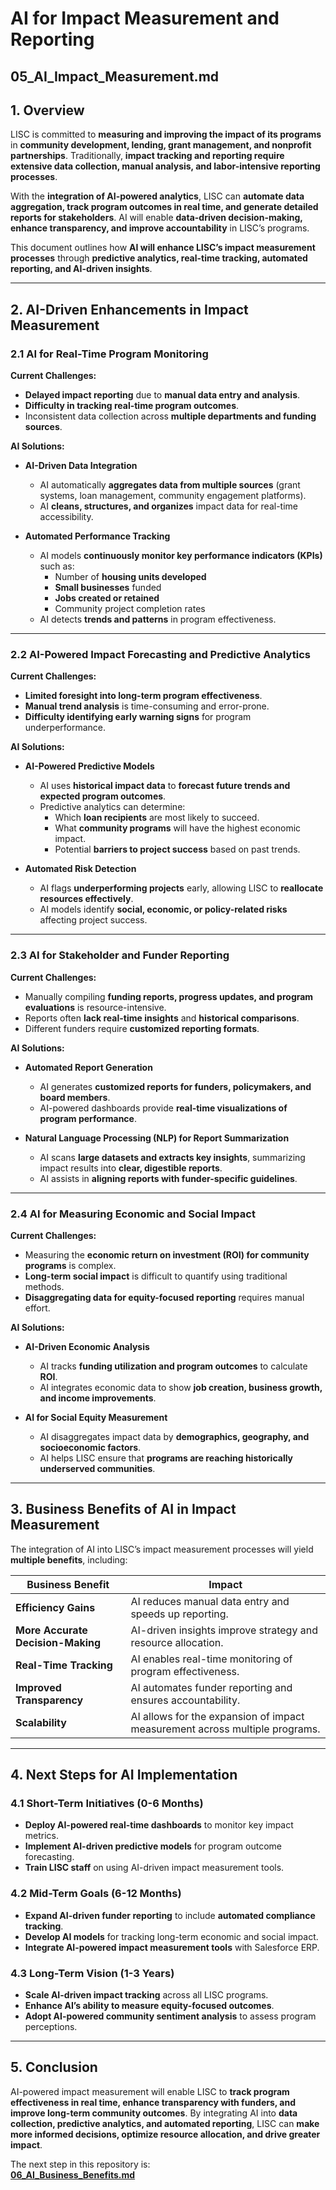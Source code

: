 # **AI for Impact Measurement and Reporting**
## **05_AI_Impact_Measurement.md**

## **1. Overview**
LISC is committed to **measuring and improving the impact of its programs** in **community development, lending, grant management, and nonprofit partnerships**. Traditionally, **impact tracking and reporting require extensive data collection, manual analysis, and labor-intensive reporting processes**.

With the **integration of AI-powered analytics**, LISC can **automate data aggregation, track program outcomes in real time, and generate detailed reports for stakeholders**. AI will enable **data-driven decision-making, enhance transparency, and improve accountability** in LISC’s programs.

This document outlines how **AI will enhance LISC’s impact measurement processes** through **predictive analytics, real-time tracking, automated reporting, and AI-driven insights**.

---

## **2. AI-Driven Enhancements in Impact Measurement**

### **2.1 AI for Real-Time Program Monitoring**
**Current Challenges:**
- **Delayed impact reporting** due to **manual data entry and analysis**.
- **Difficulty in tracking real-time program outcomes**.
- Inconsistent data collection across **multiple departments and funding sources**.

**AI Solutions:**
- **AI-Driven Data Integration**
  - AI automatically **aggregates data from multiple sources** (grant systems, loan management, community engagement platforms).
  - AI **cleans, structures, and organizes** impact data for real-time accessibility.

- **Automated Performance Tracking**
  - AI models **continuously monitor key performance indicators (KPIs)** such as:
    - Number of **housing units developed**
    - **Small businesses** funded
    - **Jobs created or retained**
    - Community project completion rates
  - AI detects **trends and patterns** in program effectiveness.

---

### **2.2 AI-Powered Impact Forecasting and Predictive Analytics**
**Current Challenges:**
- **Limited foresight into long-term program effectiveness**.
- **Manual trend analysis** is time-consuming and error-prone.
- **Difficulty identifying early warning signs** for program underperformance.

**AI Solutions:**
- **AI-Powered Predictive Models**
  - AI uses **historical impact data** to **forecast future trends and expected program outcomes**.
  - Predictive analytics can determine:
    - Which **loan recipients** are most likely to succeed.
    - What **community programs** will have the highest economic impact.
    - Potential **barriers to project success** based on past trends.

- **Automated Risk Detection**
  - AI flags **underperforming projects** early, allowing LISC to **reallocate resources effectively**.
  - AI models identify **social, economic, or policy-related risks** affecting project success.

---

### **2.3 AI for Stakeholder and Funder Reporting**
**Current Challenges:**
- Manually compiling **funding reports, progress updates, and program evaluations** is resource-intensive.
- Reports often **lack real-time insights** and **historical comparisons**.
- Different funders require **customized reporting formats**.

**AI Solutions:**
- **Automated Report Generation**
  - AI generates **customized reports for funders, policymakers, and board members**.
  - AI-powered dashboards provide **real-time visualizations of program performance**.

- **Natural Language Processing (NLP) for Report Summarization**
  - AI scans **large datasets and extracts key insights**, summarizing impact results into **clear, digestible reports**.
  - AI assists in **aligning reports with funder-specific guidelines**.

---

### **2.4 AI for Measuring Economic and Social Impact**
**Current Challenges:**
- Measuring the **economic return on investment (ROI) for community programs** is complex.
- **Long-term social impact** is difficult to quantify using traditional methods.
- **Disaggregating data for equity-focused reporting** requires manual effort.

**AI Solutions:**
- **AI-Driven Economic Analysis**
  - AI tracks **funding utilization and program outcomes** to calculate **ROI**.
  - AI integrates economic data to show **job creation, business growth, and income improvements**.

- **AI for Social Equity Measurement**
  - AI disaggregates impact data by **demographics, geography, and socioeconomic factors**.
  - AI helps LISC ensure that **programs are reaching historically underserved communities**.

---

## **3. Business Benefits of AI in Impact Measurement**
The integration of AI into LISC’s impact measurement processes will yield **multiple benefits**, including:

| **Business Benefit** | **Impact** |
|---------------------|-----------|
| **Efficiency Gains** | AI reduces manual data entry and speeds up reporting. |
| **More Accurate Decision-Making** | AI-driven insights improve strategy and resource allocation. |
| **Real-Time Tracking** | AI enables real-time monitoring of program effectiveness. |
| **Improved Transparency** | AI automates funder reporting and ensures accountability. |
| **Scalability** | AI allows for the expansion of impact measurement across multiple programs. |

---

## **4. Next Steps for AI Implementation**
### **4.1 Short-Term Initiatives (0-6 Months)**
- **Deploy AI-powered real-time dashboards** to monitor key impact metrics.
- **Implement AI-driven predictive models** for program outcome forecasting.
- **Train LISC staff** on using AI-driven impact measurement tools.

### **4.2 Mid-Term Goals (6-12 Months)**
- **Expand AI-driven funder reporting** to include **automated compliance tracking**.
- **Develop AI models** for tracking long-term economic and social impact.
- **Integrate AI-powered impact measurement tools** with Salesforce ERP.

### **4.3 Long-Term Vision (1-3 Years)**
- **Scale AI-driven impact tracking** across all LISC programs.
- **Enhance AI’s ability to measure equity-focused outcomes**.
- **Adopt AI-powered community sentiment analysis** to assess program perceptions.

---

## **5. Conclusion**
AI-powered impact measurement will enable LISC to **track program effectiveness in real time, enhance transparency with funders, and improve long-term community outcomes**. By integrating AI into **data collection, predictive analytics, and automated reporting**, LISC can **make more informed decisions, optimize resource allocation, and drive greater impact**.

The next step in this repository is:  
**[06_AI_Business_Benefits.md](06_AI_Business_Benefits.md)**

